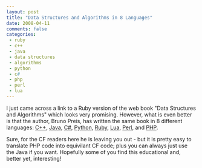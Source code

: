 ```yaml
---
layout: post
title: "Data Structures and Algorithms in 8 Languages"
date: 2008-04-11
comments: false
categories:
 - ruby
 - c++
 - java
 - data structures
 - algorithms
 - python
 - c#
 - php
 - perl
 - lua
---
```

I just came across a link to a Ruby version of the web book "Data Structures
and Algorithms" which looks very promising. However, what is even better is
that the author, Bruno Preis, has written the same book in 8 different
languages: [C++](http://www.brpreiss.com/books/opus4/),
[Java](http://www.brpreiss.com/books/opus5),
[C#](http://www.brpreiss.com/books/opus6),
[Python](http://www.brpreiss.com/books/opus7),
[Ruby](http://www.brpreiss.com/books/opus8),
[Lua](http://www.brpreiss.com/books/opus9),
[Perl](http://www.brpreiss.com/books/opus10), and
[PHP](http://www.brpreiss.com/books/opus11).  
  
Sure, for the CF readers here he is leaving you out - but it is pretty easy to
translate PHP code into equivilant CF code; plus you can always just use the
Java if you want. Hopefully some of you find this educational and, better yet,
interesting!

